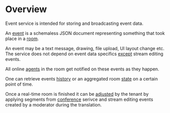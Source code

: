# Overview

Event service is intended for storing and broadcasting event data.

An [event](api/event.md#event) is a schemaless JSON document representing something that took place
in a [room](api/room.md#room).

An event may be a text message, drawing, file upload, UI layout change etc.
The service does not depend on event data specifics [except](api/event.md#stream-editing-events)
stream editing events.

All online [agents](api/agent.md#agent) in the room get notified on these
events as they happen.

One can retrieve events [history](api/event/list.md) or an aggregated room
[state](api/state.md#state) on a certain point of time.

Once a real-time room is finished it can be [adjusted](api/room/adjust.md) by the tenant
by applying segments from [conference][conference] serivce and stream editing events created
by a moderator during the translation.

[conference]:https://docs.netology-group.services/conference/index.html
